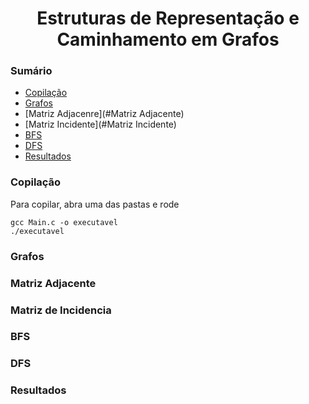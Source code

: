 <h1 align="center">Estruturas de Representação e Caminhamento em Grafos</h1>

### Sumário
<!--ts-->
   * [Copilação](#Copilação)
   * [Grafos](#Grafos)
   * [Matriz Adjacenre](#Matriz Adjacente)
   * [Matriz Incidente](#Matriz Incidente)
   * [BFS](#BFS)
   * [DFS](#BFS)
   * [Resultados](#Resultados)
<!--te-->

### Copilação

Para copilar, abra uma das pastas e rode

    gcc Main.c -o executavel
    ./executavel
    
### Grafos

### Matriz Adjacente

### Matriz de Incidencia

### BFS

### DFS

### Resultados

